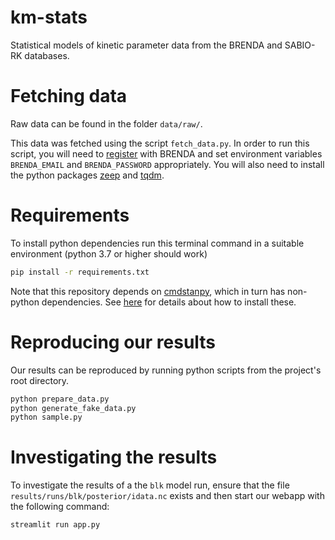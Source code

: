 km-stats
==============================

Statistical models of kinetic parameter data from the BRENDA and SABIO-RK databases.


Fetching data
=============

Raw data can be found in the folder `data/raw/`.

This data was fetched using the script `fetch_data.py`. In order to run
this script, you will need to
[register](https://www.brenda-enzymes.org/register.php) with BRENDA and set
environment variables `BRENDA_EMAIL` and `BRENDA_PASSWORD` appropriately. You
will also need to install the python packages
[zeep](https://docs.python-zeep.org/en/master/) and
[tqdm](https://github.com/tqdm/tqdm).


Requirements
============

To install python dependencies run this terminal command in a suitable environment (python 3.7 or higher should work)

```sh
pip install -r requirements.txt
```

Note that this repository depends on [cmdstanpy](cmdstanpy.readthedocs.io/), which in turn has non-python dependencies. See [here](https://cmdstanpy.readthedocs.io/en/v0.9.77/installation.html#installing-cmdstan) for details about how to install these.

Reproducing our results
=======================

Our results can be reproduced by running python scripts from the project's root directory. 

```sh
python prepare_data.py
python generate_fake_data.py
python sample.py
```

Investigating the results
=========================

To investigate the results of a the `blk` model run, ensure that the file
`results/runs/blk/posterior/idata.nc` exists and then start our webapp with the
following command:

```sh
streamlit run app.py
```
